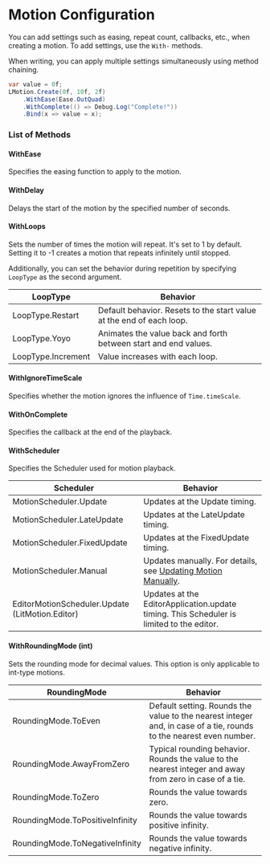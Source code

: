 # Motion Configuration

You can add settings such as easing, repeat count, callbacks, etc., when creating a motion. To add settings, use the `With-` methods.

When writing, you can apply multiple settings simultaneously using method chaining.

```cs
var value = 0f;
LMotion.Create(0f, 10f, 2f)
    .WithEase(Ease.OutQuad)
    .WithComplete(() => Debug.Log("Complete!"))
    .Bind(x => value = x);
```

### List of Methods

#### WithEase

Specifies the easing function to apply to the motion.

#### WithDelay

Delays the start of the motion by the specified number of seconds.

#### WithLoops

Sets the number of times the motion will repeat. It's set to 1 by default.
Setting it to -1 creates a motion that repeats infinitely until stopped.

Additionally, you can set the behavior during repetition by specifying `LoopType` as the second argument.

| LoopType | Behavior |
| - | - |
| LoopType.Restart | Default behavior. Resets to the start value at the end of each loop. |
| LoopType.Yoyo | Animates the value back and forth between start and end values. |
| LoopType.Increment | Value increases with each loop. |

#### WithIgnoreTimeScale

Specifies whether the motion ignores the influence of `Time.timeScale`.

#### WithOnComplete

Specifies the callback at the end of the playback.

#### WithScheduler

Specifies the Scheduler used for motion playback.

| Scheduler | Behavior |
| - | - |
| MotionScheduler.Update | Updates at the Update timing. |
| MotionScheduler.LateUpdate | Updates at the LateUpdate timing. |
| MotionScheduler.FixedUpdate | Updates at the FixedUpdate timing. |
| MotionScheduler.Manual | Updates manually. For details, see [Updating Motion Manually](updating-motion-manually.md).  |
| EditorMotionScheduler.Update (LitMotion.Editor) | Updates at the EditorApplication.update timing. This Scheduler is limited to the editor. |

#### WithRoundingMode (int)

Sets the rounding mode for decimal values. This option is only applicable to int-type motions.

| RoundingMode | Behavior |
| - | - |
| RoundingMode.ToEven | Default setting. Rounds the value to the nearest integer and, in case of a tie, rounds to the nearest even number. |
| RoundingMode.AwayFromZero | Typical rounding behavior. Rounds the value to the nearest integer and away from zero in case of a tie. |
| RoundingMode.ToZero | Rounds the value towards zero. |
| RoundingMode.ToPositiveInfinity | Rounds the value towards positive infinity. |
| RoundingMode.ToNegativeInfinity | Rounds the value towards negative infinity. |
